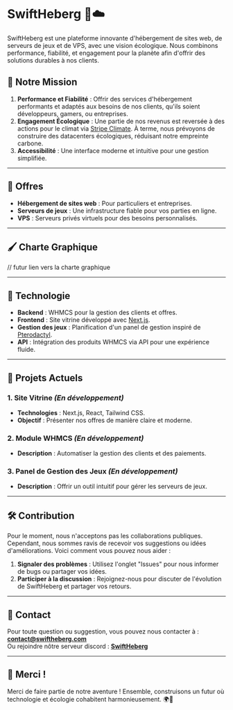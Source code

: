# SwiftHeberg 🌿☁️

SwiftHeberg est une plateforme innovante d'hébergement de sites web, de serveurs de jeux et de VPS, avec une vision écologique. Nous combinons performance, fiabilité, et engagement pour la planète afin d'offrir des solutions durables à nos clients.

## 🌟 Notre Mission

1. **Performance et Fiabilité** : Offrir des services d'hébergement performants et adaptés aux besoins de nos clients, qu'ils soient développeurs, gamers, ou entreprises.
2. **Engagement Écologique** : Une partie de nos revenus est reversée à des actions pour le climat via [Stripe Climate](https://stripe.com/climate). À terme, nous prévoyons de construire des datacenters écologiques, réduisant notre empreinte carbone.
3. **Accessibilité** : Une interface moderne et intuitive pour une gestion simplifiée.

---

## 🚀 Offres

- **Hébergement de sites web** : Pour particuliers et entreprises.
- **Serveurs de jeux** : Une infrastructure fiable pour vos parties en ligne.
- **VPS** : Serveurs privés virtuels pour des besoins personnalisés.

---

## 🖌️ Charte Graphique

// futur lien vers la charte graphique 

---

## 🔧 Technologie

- **Backend** : WHMCS pour la gestion des clients et offres.
- **Frontend** : Site vitrine développé avec [Next.js](https://nextjs.org/).
- **Gestion des jeux** : Planification d'un panel de gestion inspiré de [Pterodactyl](https://pterodactyl.io/).
- **API** : Intégration des produits WHMCS via API pour une expérience fluide.

---

## 📂 Projets Actuels

### 1. **Site Vitrine** *(En développement)* 
- **Technologies** : Next.js, React, Tailwind CSS.
- **Objectif** : Présenter nos offres de manière claire et moderne.

### 2. **Module WHMCS** *(En développement)* 
- **Description** : Automatiser la gestion des clients et des paiements.

### 3. **Panel de Gestion des Jeux** *(En développement)* 
- **Description** : Offrir un outil intuitif pour gérer les serveurs de jeux.

---

## 🛠️ Contribution

Pour le moment, nous n'acceptons pas les collaborations publiques. Cependant, nous sommes ravis de recevoir vos suggestions ou idées d'améliorations. Voici comment vous pouvez nous aider :  
1. **Signaler des problèmes** : Utilisez l'onglet "Issues" pour nous informer de bugs ou partager vos idées.  
2. **Participer à la discussion** : Rejoignez-nous pour discuter de l'évolution de SwiftHeberg et partager vos retours.

---

## 📧 Contact

Pour toute question ou suggestion, vous pouvez nous contacter à : **contact@swiftheberg.com** <br>
Ou rejoindre nôtre serveur discord : **[SwiftHeberg](https://discord.gg/xhjQ4Xpy73)**

---

## 🏅 Merci !

Merci de faire partie de notre aventure ! Ensemble, construisons un futur où technologie et écologie cohabitent harmonieusement. 🌍💚
